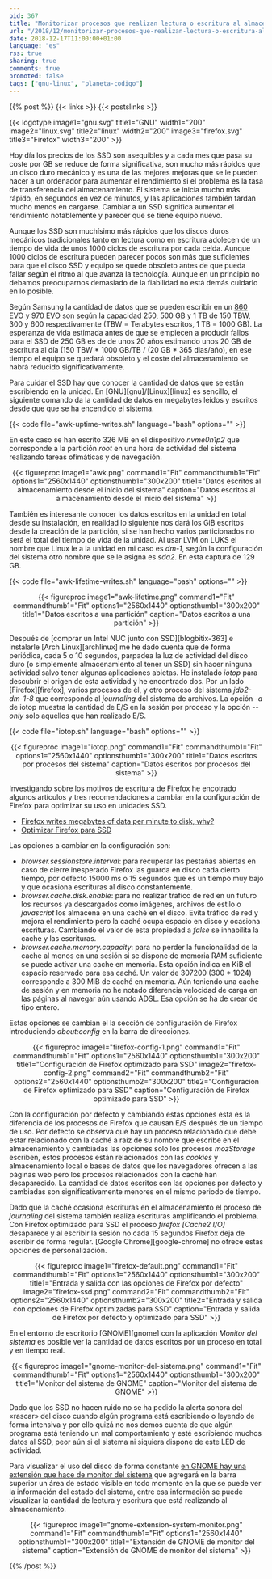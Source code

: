 ```yaml
---
pid: 367
title: "Monitorizar procesos que realizan lectura o escritura al almacenamiento en GNU/Linux"
url: "/2018/12/monitorizar-procesos-que-realizan-lectura-o-escritura-al-almacenamiento-en-gnu-linux/"
date: 2018-12-17T11:00:00+01:00
language: "es"
rss: true
sharing: true
comments: true
promoted: false
tags: ["gnu-linux", "planeta-codigo"]
---
```


{{% post %}}
{{< links >}}
{{< postslinks >}}

{{< logotype image1="gnu.svg" title1="GNU" width1="200" image2="linux.svg" title2="linux" width2="200" image3="firefox.svg" title3="Firefox" width3="200" >}}

Hoy día los precios de los SSD son asequibles y a cada mes que pasa su coste por GB se reduce de forma significativa, son mucho más rápidos que un disco duro mecánico y es una de las mejores mejoras que se le pueden hacer a un ordenador para aumentar el rendimiento si el problema es la tasa de transferencia del almacenamiento. El sistema se inicia mucho más rápido, en segundos en vez de minutos, y las aplicaciones también tardan mucho menos en cargarse. Cambiar a un SSD significa aumentar el rendimiento notablemente y parecer que se tiene equipo nuevo.

Aunque los SSD son muchísimo más rápidos que los discos duros mecánicos tradicionales tanto en lectura como en escritura adolecen de un tiempo de vida de unos 1000 ciclos de escritura por cada celda. Aunque 1000 ciclos de escritura pueden parecer pocos son más que suficientes para que el disco SSD y equipo se quede obsoleto antes de que pueda fallar según el ritmo al que avanza la tecnología. Aunque en un principio no debamos preocuparnos demasiado de la fiabilidad no está demás cuidarlo en lo posible.

Según Samsung la cantidad de datos que se pueden escribir en un [860 EVO](https://www.samsung.com/semiconductor/minisite/ssd/product/consumer/860evo/) y [970 EVO](https://www.samsung.com/es/memory-storage/ssd-970-evo/MZ-V7E500BW/) son según la capacidad 250, 500 GB y 1 TB de 150 TBW, 300 y 600 respectivamente (TBW = Terabytes escritos, 1 TB = 1000 GB). La esperanza de vida estimada antes de que se empiecen a producir fallos para el SSD de 250 GB es de de unos 20 años estimando unos 20 GB de escritura al día (150 TBW * 1000 GB/TB / (20 GB * 365 dias/año), en ese tiempo el equipo se quedará obsoleto y el coste del almacenamiento se habrá reducido significativamente.

Para cuidar el SSD hay que conocer la cantidad de datos que se están escribiendo en la unidad. En [GNU][gnu]/[Linux][linux] es sencillo, el siguiente comando da la cantidad de datos en megabytes leídos y escritos desde que que se ha encendido el sistema.

{{< code file="awk-uptime-writes.sh" language="bash" options="" >}}

En este caso se han escrito 326 MB en el dispositivo _nvme0n1p2_ que corresponde a la partición _root_ en una hora de actividad del sistema realizando tareas ofimáticas y de navegación.

<div class="media" style="text-align: center;">
    {{< figureproc
        image1="awk.png" command1="Fit" commandthumb1="Fit" options1="2560x1440" optionsthumb1="300x200" title1="Datos escritos al almacenamiento desde el inicio del sistema"
        caption="Datos escritos al almacenamiento desde el inicio del sistema" >}}
</div>

También es interesante conocer los datos escritos en la unidad en total desde su instalación, en realidad lo siguiente nos dará los GiB escritos desde la creación de la partición, si se han hecho varios particionados no será el total del tiempo de vida de la unidad. Al usar LVM on LUKS el nombre que Linux le a la unidad en mi caso es _dm-1_, según la configuración del sistema otro nombre que se le asigna es _sda2_. En esta captura de 129 GB.

{{< code file="awk-lifetime-writes.sh" language="bash" options="" >}}

<div class="media" style="text-align: center;">
    {{< figureproc
        image1="awk-lifetime.png" command1="Fit" commandthumb1="Fit" options1="2560x1440" optionsthumb1="300x200" title1="Datos escritos a una partición"
        caption="Datos escritos a una partición" >}}
</div>

Después de [comprar un Intel NUC junto con SSD][blogbitix-363] e instalarle [Arch Linux][archlinux] me he dado cuenta que de forma periódica, cada 5 o 10 segundos, parpadea la luz de actividad del disco duro (o simplemente almacenamiento al tener un SSD) sin hacer ninguna actividad salvo tener algunas aplicaciones abietas. He instalado _iotop_ para descubrir el origen de esta actividad y he encontrado dos. Por un lado [Firefox][firefox], varios procesos de él, y otro proceso del sistema _jdb2-dm-1-8_ que corresponde al _journaling_ del sistema de archivos. La opción _-a_ de iotop muestra la cantidad de E/S en la sesión por proceso y la opción _--only_ solo aquellos que han realizado E/S.

{{< code file="iotop.sh" language="bash" options="" >}}

<div class="media" style="text-align: center;">
    {{< figureproc
        image1="iotop.png" command1="Fit" commandthumb1="Fit" options1="2560x1440" optionsthumb1="300x200" title1="Datos escritos por procesos del sistema"
        caption="Datos escritos por procesos del sistema" >}}
</div>

Investigando sobre los motivos de escritura de Firefox he encotrado algunos artículos y tres recomendaciones a cambiar en la configuración de Firefox para optimizar su uso en unidades SSD.

* [Firefox writes megabytes of data per minute to disk, why?](https://superuser.com/questions/399473/firefox-writes-megabytes-of-data-per-minute-to-disk-why)
* [Optimizar Firefox para SSD](https://pringao.com/optimizar-firefox-para-ssd/)

Las opciones a cambiar en la configuración son:

* _browser.sessionstore.interval_: para recuperar las pestañas abiertas en caso de cierre inesperado Firefox las guarda en disco cada cierto tiempo, por defecto 15000 ms o 15 segundos que es un tiempo muy bajo y que ocasiona escrituras al disco constantemente.
* _browser.cache.disk.enable_: para no realizar tŕafico de red en un futuro los recursos ya descargados como imágenes, archivos de estilo o _javascript_ los almacena en una caché en el disco. Evita tráfico de red y mejora el rendimiento pero la caché ocupa espacio en disco y ocasiona escrituras. Cambiando el valor de esta propiedad a _false_ se inhabilita la cache y las escrituras.
* _browser.cache.memory.capacity_: para no perder la funcionalidad de la cache al menos en una sesión si se dispone de memoria RAM suficiente se puede activar una cache en memoria. Esta opción indica en KiB el espacio reservado para esa caché. Un valor de 307200 (300 * 1024) corresponde a 300 MiB de caché en memoria. Aún teniendo una cache de sesión y en memoria no he notado diferencia velocidad de carga en las páginas al navegar aún usando ADSL. Esa opción se ha de crear de tipo entero.

Estas opciones se cambian el la sección de configuración de Firefox introduciendo _about:config_ en la barra de direcciones.

<div class="media" style="text-align: center;">
    {{< figureproc
        image1="firefox-config-1.png" command1="Fit" commandthumb1="Fit" options1="2560x1440" optionsthumb1="300x200" title1="Configuración de Firefox optimizado para SSD"
        image2="firefox-config-2.png" command2="Fit" commandthumb2="Fit" options2="2560x1440" optionsthumb2="300x200" title2="Configuración de Firefox optimizado para SSD"
        caption="Configuración de Firefox optimizado para SSD" >}}
</div>

Con la configuración por defecto y cambiando estas opciones esta es la diferencia de los procesos de Firefox que causan E/S después de un tiempo de uso. Por defecto se observa que hay un proceso relacionado que debe estar relacionado con la caché a raíz de su nombre que escribe en el almacenamiento y cambiadas las opciones solo los procesos _mozStorage_ escriben, estos procesos están relacionados con las _cookies_ y almacenamiento local o bases de datos que los navegadores ofrecen a las páginas web pero los procesos relacionados con la caché han desaparecido. La cantidad de datos escritos con las opciones por defecto y cambiadas son significativamente menores en el mismo periodo de tiempo.

Dado que la caché ocasiona escrituras en el almacenamiento el proceso de _journaling_ del sistema también realiza escrituras amplificando el problema. Con Firefox optimizado para SSD el proceso _firefox [Cache2 I/O]_ desaparece y al escribir la sesión no cada 15 segundos Firefox deja de escribir de forma regular. [Google Chrome][google-chrome] no ofrece estas opciones de personalización.

<div class="media" style="text-align: center;">
    {{< figureproc
        image1="firefox-default.png" command1="Fit" commandthumb1="Fit" options1="2560x1440" optionsthumb1="300x200" title1="Entrada y salida con las opciones de Firefox por defecto"
        image2="firefox-ssd.png" command2="Fit" commandthumb2="Fit" options2="2560x1440" optionsthumb2="300x200" title2="Entrada y salida con opciones de Firefox optimizadas para SSD"
        caption="Entrada y salida de Firefox por defecto y optimizado para SSD" >}}
</div>

En el entorno de escritorio [GNOME][gnome] con la aplicación _Monitor del sistema_ es posible ver la cantidad de datos escritos por un proceso en total y en tiempo real.

<div class="media" style="text-align: center;">
    {{< figureproc
        image1="gnome-monitor-del-sistema.png" command1="Fit" commandthumb1="Fit" options1="2560x1440" optionsthumb1="300x200" title1="Monitor del sistema de GNOME"
        caption="Monitor del sistema de GNOME" >}}
</div>

Dado que los SSD no hacen ruido no se ha pedido la alerta sonora del «rascar» del disco cuando algún programa está escribiendo o leyendo de forma intensiva y por ello quizá no nos demos cuenta de que algún programa está teniendo un mal comportamiento y esté escribiendo muchos datos al SSD, peor aún si el sistema ni siquiera dispone de este LED de actividad.

Para visualizar el uso del disco de forma constante [en GNOME hay una extensión que hace de monitor del sistema](https://extensions.gnome.org/extension/120/system-monitor/) que agregará en la barra superior un área de estado visible en todo momento en la que se puede ver la información del estado del sistema, entre esa información se puede visualizar la cantidad de lectura y escritura que está realizando al almacenamiento.

<div class="media" style="text-align: center;">
    {{< figureproc
        image1="gnome-extension-system-monitor.png" command1="Fit" commandthumb1="Fit" options1="2560x1440" optionsthumb1="300x200" title1="Extensión de GNOME de monitor del sistema"
        caption="Extensión de GNOME de monitor del sistema" >}}
</div>

{{% /post %}}

